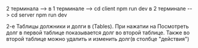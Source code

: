  2 терминала -->
в 1 терминале -->  cd client   npm run dev
в 2 терминале -->  cd server   npm run dev


2-е Таблицы должники и долги в (Tables). При нажатии на Посмотреть долг в первой таблице показывается долг во второй таблице. 
Также во второй таблице можно удалить и изменить долг(в  столбце "действия")
